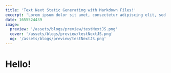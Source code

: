 ```yaml
---
title: 'Text Next Static Generating with Markdown Files!'
excerpt: 'Lorem ipsum dolor sit amet, consectetur adipiscing elit, sed do eiusmod tempor incididunt ut labore et dolore magna aliqua. Praesent elementum facilisis leo vel fringilla est ullamcorper eget. At imperdiet dui accumsan sit amet nulla facilities morbi tempus.'
date: 1655524439
image:
  preview: '/assets/blogs/preview/testNextJS.png'
  cover: '/assets/blogs/preview/testNextJS.png'
  og: '/assets/blogs/preview/testNextJS.png'
---
```


# Hello!
